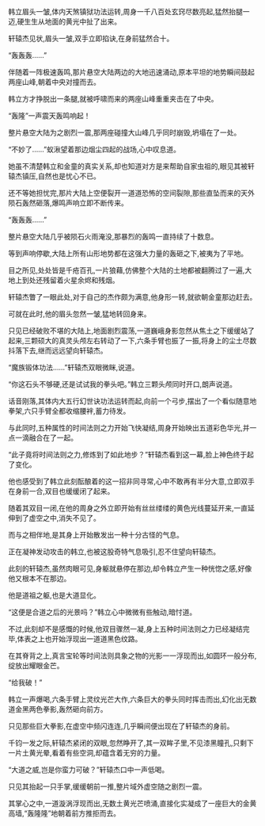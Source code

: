 
韩立眉头一皱,体内天煞镇狱功法运转,周身一千八百处玄窍尽数亮起,猛然抬腿一迈,硬生生从地面的黄光中扯了出来。

轩辕杰见状,眉头一皱,双手立即掐诀,在身前猛然合十。

“轰轰轰……”

伴随着一阵极速轰鸣,那片悬空大陆两边的大地迅速涌动,原本平坦的地势瞬间鼓起两座山峰,朝着中央对撞而去。

韩立方才挣脱出一条腿,就被呼啸而来的两座山峰重重夹击在了中央。

“轰隆”一声震天轰鸣响起！

整片悬空大陆为之剧烈一震,那两座碰撞大山峰几乎同时崩毁,坍塌在了一处。

“不妙了……”蚁湫望着那边烟尘四起的战场,心中叹息道。

她虽不清楚韩立和金童的真实关系,却也知道对方是来帮助自家虫祖的,眼见其被轩辕杰镇压,自然也是忧心不已。

还不等她担忧完,那片大陆上空便裂开一道道恐怖的空间裂隙,那些直坠而来的天外陨石轰然砸落,爆鸣声响立即不断传来。

“轰轰轰……”

整片悬空大陆几乎被陨石火雨淹没,那暴烈的轰鸣一直持续了十数息。

等到声响停歇,大陆上所有山形地势都在这强大力量的轰砸之下,被夷为了平地。

目之所见,处处皆是千疮百孔,一片狼藉,仿佛整个大陆的土地都被翻腾过了一遍,大地上到处还残留着火星余烬和残烟。

轩辕杰瞥了一眼此处,对于自己的杰作颇为满意,他身形一转,就欲朝金童那边赶去。

可就在此时,他的眉头忽然一皱,猛地转回身来。

只见已经破败不堪的大陆上,地面剧烈震荡,一道巍峨身影忽然从焦土之下缓缓站了起来,三颗硕大的真灵头颅左右转动了一下,六条手臂也振了一振,将身上的尘土尽数抖落下去,继而远远望向轩辕杰。

“魔族锻体功法……”轩辕杰双眼微眯,说道。

“你这石头不够硬,还是试试我的拳头吧。”韩立三颗头颅同时开口,朗声说道。

话音刚落,其体内大五行幻世诀功法运转而起,向前一个弓步,摆出了一个看似随意地拳架,六只手臂全都收缩腰袢,蓄力待发。

与此同时,五种属性的时间法则之力开始飞快凝结,周身开始映出五道彩色华光,并一点一滴融合在了一起。

“此子竟将时间法则之力,修炼到了如此地步？”轩辕杰看到这一幕,脸上神色终于起了变化。

他也感受到了韩立此刻酝酿着的这一招非同寻常,心中不敢再有半分大意,立即双手在身前一合,双目也缓缓闭了起来。

随着其双目一闭,在他的周身之外立即开始有丝丝缕缕的黄色光线蔓延开来,一直延伸到了虚空之中,消失不见了。

而与之相伴地,是其身上开始散发出一种十分古怪的气息。

正在凝神发动攻击的韩立,也被这股奇特气息吸引,忍不住望向轩辕杰。

此刻的轩辕杰,虽然肉眼可见,身躯就悬停在那边,却令韩立产生一种恍惚之感,好像他又根本不在那边。

他是道祖之躯,也是大道显化。

“这便是合道之后的光景吗？”韩立心中微微有些触动,暗忖道。

不过,此刻却不是感慨的时候,他双目骤然一凝,身上五种时间法则之力已经凝结完毕,体表之上也开始浮现出一道道黑色纹路。

在其脊背之上,真言宝轮等时间法则具象之物的光影一一浮现而出,如圆环一般分布,绽放出耀眼金芒。

“给我破！”

韩立一声爆喝,六条手臂上灵纹光芒大作,六条巨大的拳头同时挥击而出,幻化出无数道金黑两色拳影,轰然砸向前方。

只见那些巨大拳影,在虚空中频闪连连,几乎瞬间便出现在了轩辕杰的身前。

千钧一发之际,轩辕杰紧闭的双眼,忽然睁开了,其一双眸子里,不见漆黑瞳孔,只剩下一片土黄光晕,看着有些空洞,却蕴含着无穷的力量。

“大道之威,岂是你蛮力可破？”轩辕杰口中一声低喝。

只见其抬起一只手掌,缓缓朝前一推,整片域外虚空随之剧烈一震。

其掌心之中,一道漩涡浮现而出,无数土黄光芒喷涌,直接化实凝成了一座巨大的金黄高墙,“轰隆隆”地朝着前方推拒而去。